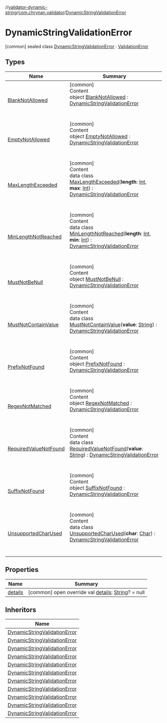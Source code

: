 //[validator-dynamic-string](../../../index.md)/[com.chrynan.validator](../index.md)/[DynamicStringValidationError](index.md)



# DynamicStringValidationError  
 [common] sealed class [DynamicStringValidationError](index.md) : [ValidationError](../../../../validator-core/validator-core/com.chrynan.validator/-validation-error/index.md)   


## Types  
  
|  Name |  Summary | 
|---|---|
| <a name="com.chrynan.validator/DynamicStringValidationError.BlankNotAllowed///PointingToDeclaration/"></a>[BlankNotAllowed](-blank-not-allowed/index.md)| <a name="com.chrynan.validator/DynamicStringValidationError.BlankNotAllowed///PointingToDeclaration/"></a>[common]  <br>Content  <br>object [BlankNotAllowed](-blank-not-allowed/index.md) : [DynamicStringValidationError](index.md)  <br><br><br>|
| <a name="com.chrynan.validator/DynamicStringValidationError.EmptyNotAllowed///PointingToDeclaration/"></a>[EmptyNotAllowed](-empty-not-allowed/index.md)| <a name="com.chrynan.validator/DynamicStringValidationError.EmptyNotAllowed///PointingToDeclaration/"></a>[common]  <br>Content  <br>object [EmptyNotAllowed](-empty-not-allowed/index.md) : [DynamicStringValidationError](index.md)  <br><br><br>|
| <a name="com.chrynan.validator/DynamicStringValidationError.MaxLengthExceeded///PointingToDeclaration/"></a>[MaxLengthExceeded](-max-length-exceeded/index.md)| <a name="com.chrynan.validator/DynamicStringValidationError.MaxLengthExceeded///PointingToDeclaration/"></a>[common]  <br>Content  <br>data class [MaxLengthExceeded](-max-length-exceeded/index.md)(**length**: [Int](https://kotlinlang.org/api/latest/jvm/stdlib/kotlin/-int/index.html), **max**: [Int](https://kotlinlang.org/api/latest/jvm/stdlib/kotlin/-int/index.html)) : [DynamicStringValidationError](index.md)  <br><br><br>|
| <a name="com.chrynan.validator/DynamicStringValidationError.MinLengthNotReached///PointingToDeclaration/"></a>[MinLengthNotReached](-min-length-not-reached/index.md)| <a name="com.chrynan.validator/DynamicStringValidationError.MinLengthNotReached///PointingToDeclaration/"></a>[common]  <br>Content  <br>data class [MinLengthNotReached](-min-length-not-reached/index.md)(**length**: [Int](https://kotlinlang.org/api/latest/jvm/stdlib/kotlin/-int/index.html), **min**: [Int](https://kotlinlang.org/api/latest/jvm/stdlib/kotlin/-int/index.html)) : [DynamicStringValidationError](index.md)  <br><br><br>|
| <a name="com.chrynan.validator/DynamicStringValidationError.MustNotBeNull///PointingToDeclaration/"></a>[MustNotBeNull](-must-not-be-null/index.md)| <a name="com.chrynan.validator/DynamicStringValidationError.MustNotBeNull///PointingToDeclaration/"></a>[common]  <br>Content  <br>object [MustNotBeNull](-must-not-be-null/index.md) : [DynamicStringValidationError](index.md)  <br><br><br>|
| <a name="com.chrynan.validator/DynamicStringValidationError.MustNotContainValue///PointingToDeclaration/"></a>[MustNotContainValue](-must-not-contain-value/index.md)| <a name="com.chrynan.validator/DynamicStringValidationError.MustNotContainValue///PointingToDeclaration/"></a>[common]  <br>Content  <br>data class [MustNotContainValue](-must-not-contain-value/index.md)(**value**: [String](https://kotlinlang.org/api/latest/jvm/stdlib/kotlin/-string/index.html)) : [DynamicStringValidationError](index.md)  <br><br><br>|
| <a name="com.chrynan.validator/DynamicStringValidationError.PrefixNotFound///PointingToDeclaration/"></a>[PrefixNotFound](-prefix-not-found/index.md)| <a name="com.chrynan.validator/DynamicStringValidationError.PrefixNotFound///PointingToDeclaration/"></a>[common]  <br>Content  <br>object [PrefixNotFound](-prefix-not-found/index.md) : [DynamicStringValidationError](index.md)  <br><br><br>|
| <a name="com.chrynan.validator/DynamicStringValidationError.RegexNotMatched///PointingToDeclaration/"></a>[RegexNotMatched](-regex-not-matched/index.md)| <a name="com.chrynan.validator/DynamicStringValidationError.RegexNotMatched///PointingToDeclaration/"></a>[common]  <br>Content  <br>object [RegexNotMatched](-regex-not-matched/index.md) : [DynamicStringValidationError](index.md)  <br><br><br>|
| <a name="com.chrynan.validator/DynamicStringValidationError.RequiredValueNotFound///PointingToDeclaration/"></a>[RequiredValueNotFound](-required-value-not-found/index.md)| <a name="com.chrynan.validator/DynamicStringValidationError.RequiredValueNotFound///PointingToDeclaration/"></a>[common]  <br>Content  <br>data class [RequiredValueNotFound](-required-value-not-found/index.md)(**value**: [String](https://kotlinlang.org/api/latest/jvm/stdlib/kotlin/-string/index.html)) : [DynamicStringValidationError](index.md)  <br><br><br>|
| <a name="com.chrynan.validator/DynamicStringValidationError.SuffixNotFound///PointingToDeclaration/"></a>[SuffixNotFound](-suffix-not-found/index.md)| <a name="com.chrynan.validator/DynamicStringValidationError.SuffixNotFound///PointingToDeclaration/"></a>[common]  <br>Content  <br>object [SuffixNotFound](-suffix-not-found/index.md) : [DynamicStringValidationError](index.md)  <br><br><br>|
| <a name="com.chrynan.validator/DynamicStringValidationError.UnsupportedCharUsed///PointingToDeclaration/"></a>[UnsupportedCharUsed](-unsupported-char-used/index.md)| <a name="com.chrynan.validator/DynamicStringValidationError.UnsupportedCharUsed///PointingToDeclaration/"></a>[common]  <br>Content  <br>data class [UnsupportedCharUsed](-unsupported-char-used/index.md)(**char**: [Char](https://kotlinlang.org/api/latest/jvm/stdlib/kotlin/-char/index.html)) : [DynamicStringValidationError](index.md)  <br><br><br>|


## Properties  
  
|  Name |  Summary | 
|---|---|
| <a name="com.chrynan.validator/DynamicStringValidationError/details/#/PointingToDeclaration/"></a>[details](details.md)| <a name="com.chrynan.validator/DynamicStringValidationError/details/#/PointingToDeclaration/"></a> [common] open override val [details](details.md): [String](https://kotlinlang.org/api/latest/jvm/stdlib/kotlin/-string/index.html)? = null   <br>|


## Inheritors  
  
|  Name | 
|---|
| <a name="com.chrynan.validator/DynamicStringValidationError.MustNotBeNull///PointingToDeclaration/"></a>[DynamicStringValidationError](-must-not-be-null/index.md)|
| <a name="com.chrynan.validator/DynamicStringValidationError.MinLengthNotReached///PointingToDeclaration/"></a>[DynamicStringValidationError](-min-length-not-reached/index.md)|
| <a name="com.chrynan.validator/DynamicStringValidationError.MaxLengthExceeded///PointingToDeclaration/"></a>[DynamicStringValidationError](-max-length-exceeded/index.md)|
| <a name="com.chrynan.validator/DynamicStringValidationError.RegexNotMatched///PointingToDeclaration/"></a>[DynamicStringValidationError](-regex-not-matched/index.md)|
| <a name="com.chrynan.validator/DynamicStringValidationError.PrefixNotFound///PointingToDeclaration/"></a>[DynamicStringValidationError](-prefix-not-found/index.md)|
| <a name="com.chrynan.validator/DynamicStringValidationError.SuffixNotFound///PointingToDeclaration/"></a>[DynamicStringValidationError](-suffix-not-found/index.md)|
| <a name="com.chrynan.validator/DynamicStringValidationError.BlankNotAllowed///PointingToDeclaration/"></a>[DynamicStringValidationError](-blank-not-allowed/index.md)|
| <a name="com.chrynan.validator/DynamicStringValidationError.EmptyNotAllowed///PointingToDeclaration/"></a>[DynamicStringValidationError](-empty-not-allowed/index.md)|
| <a name="com.chrynan.validator/DynamicStringValidationError.RequiredValueNotFound///PointingToDeclaration/"></a>[DynamicStringValidationError](-required-value-not-found/index.md)|
| <a name="com.chrynan.validator/DynamicStringValidationError.MustNotContainValue///PointingToDeclaration/"></a>[DynamicStringValidationError](-must-not-contain-value/index.md)|
| <a name="com.chrynan.validator/DynamicStringValidationError.UnsupportedCharUsed///PointingToDeclaration/"></a>[DynamicStringValidationError](-unsupported-char-used/index.md)|


